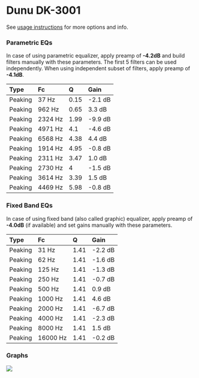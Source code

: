 # Dunu DK-3001
See [usage instructions](https://github.com/jaakkopasanen/AutoEq#usage) for more options and info.

### Parametric EQs
In case of using parametric equalizer, apply preamp of **-4.2dB** and build filters manually
with these parameters. The first 5 filters can be used independently.
When using independent subset of filters, apply preamp of **-4.1dB**.

| Type    | Fc      |    Q | Gain    |
|:--------|:--------|:-----|:--------|
| Peaking | 37 Hz   | 0.15 | -2.1 dB |
| Peaking | 962 Hz  | 0.65 | 3.3 dB  |
| Peaking | 2324 Hz | 1.99 | -9.9 dB |
| Peaking | 4971 Hz | 4.1  | -4.6 dB |
| Peaking | 6568 Hz | 4.38 | 4.4 dB  |
| Peaking | 1914 Hz | 4.95 | -0.8 dB |
| Peaking | 2311 Hz | 3.47 | 1.0 dB  |
| Peaking | 2730 Hz | 4    | -1.5 dB |
| Peaking | 3614 Hz | 3.39 | 1.5 dB  |
| Peaking | 4469 Hz | 5.98 | -0.8 dB |

### Fixed Band EQs
In case of using fixed band (also called graphic) equalizer, apply preamp of **-4.0dB**
(if available) and set gains manually with these parameters.

| Type    | Fc       |    Q | Gain    |
|:--------|:---------|:-----|:--------|
| Peaking | 31 Hz    | 1.41 | -2.2 dB |
| Peaking | 62 Hz    | 1.41 | -1.6 dB |
| Peaking | 125 Hz   | 1.41 | -1.3 dB |
| Peaking | 250 Hz   | 1.41 | -0.7 dB |
| Peaking | 500 Hz   | 1.41 | 0.9 dB  |
| Peaking | 1000 Hz  | 1.41 | 4.6 dB  |
| Peaking | 2000 Hz  | 1.41 | -6.7 dB |
| Peaking | 4000 Hz  | 1.41 | -2.3 dB |
| Peaking | 8000 Hz  | 1.41 | 1.5 dB  |
| Peaking | 16000 Hz | 1.41 | -0.2 dB |

### Graphs
![](https://raw.githubusercontent.com/jaakkopasanen/AutoEq/master/results/referenceaudioanalyzer/zero/Dunu%20DK-3001/Dunu%20DK-3001.png)